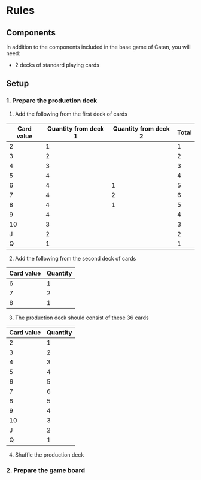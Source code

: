 # Rules
## Components
In addition to the components included in the base game of Catan, you will need:
- 2 decks of standard playing cards

## Setup
### 1. Prepare the production deck
1. Add the following from the first deck of cards

|Card value|Quantity from deck 1|Quantity from deck 2|Total|
|---|---|---|---|
|2|1||1|
|3|2||2|
|4|3||3|
|5|4||4|
|6|4|1|5|
|7|4|2|6|
|8|4|1|5|
|9|4||4|
|10|3||3|
|J|2||2|
|Q|1||1|

2. Add the following from the second deck of cards

|Card value|Quantity|
|---|---|
|6|1|
|7|2|
|8|1|

3. The production deck should consist of these 36 cards

|Card value|Quantity|
|---|---|
|2|1|
|3|2|
|4|3|
|5|4|
|6|5|
|7|6|
|8|5|
|9|4|
|10|3|
|J|2|
|Q|1|

4. Shuffle the production deck
### 2. Prepare the game board
